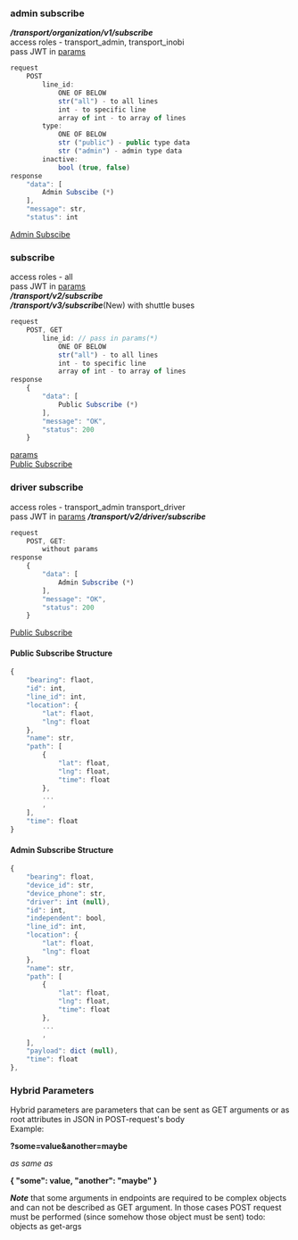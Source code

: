 ### admin subscribe
***/transport/organization/v1/subscribe***   
access roles - transport_admin, transport_inobi   
pass JWT in [params](#hybrid-parameters)
```javascript
request
    POST
        line_id: 
            ONE OF BELOW
            str("all") - to all lines
            int - to specific line
            array of int - to array of lines
        type: 
            ONE OF BELOW
            str ("public") - public type data
            str ("admin") - admin type data
        inactive: 
            bool (true, false)
response
    "data": [
        Admin Subscibe (*)
    ],
    "message": str,
    "status": int
```
[Admin Subscibe](#admin-subscribe-structure)   
### subscribe
access roles - all  
pass JWT in [params](#hybrid-parameters)   
***/transport/v2/subscribe***   
***/transport/v3/subscribe***(New) with shuttle buses
```javascript
request
    POST, GET
        line_id: // pass in params(*) 
            ONE OF BELOW
            str("all") - to all lines
            int - to specific line
            array of int - to array of lines
response
    {
        "data": [
            Public Subscribe (*)
        ],
        "message": "OK",
        "status": 200
    }
```   
[params](#hybrid-parameters)   
[Public Subscribe](#public-subscribe-structure)

### driver subscribe
access roles - transport_admin transport_driver  
pass JWT in [params](#hybrid-parameters)
***/transport/v2/driver/subscribe***
```javascript
request
    POST, GET:
        without params
response
    {
        "data": [
            Admin Subscribe (*)
        ],
        "message": "OK",
        "status": 200
    }
``` 
[Public Subscribe](#admin-subscribe-structure)

#### Public Subscribe Structure
```javascript
{
    "bearing": flaot,
    "id": int,
    "line_id": int,
    "location": {
        "lat": flaot,
        "lng": float
    },
    "name": str,
    "path": [
        {
            "lat": float,
            "lng": float,
            "time": float
        },
        ...
        ,
    ],
    "time": float
}
```
#### Admin Subscribe Structure
```javascript
{
    "bearing": float,
    "device_id": str,
    "device_phone": str,
    "driver": int (null),
    "id": int,
    "independent": bool,
    "line_id": int,
    "location": {
        "lat": float,
        "lng": float
    },
    "name": str,
    "path": [
        {
            "lat": float,
            "lng": float,
            "time": float
        },
        ...
        ,
    ],
    "payload": dict (null),
    "time": float
},
```


### Hybrid Parameters
Hybrid parameters are parameters that can be sent as GET arguments
or as root attributes in JSON in POST-request's body   
Example:

**?some=value&another=maybe**

*as same as*

**{
  "some": value,
  "another": "maybe"
}**

***Note*** that some arguments in endpoints are required to be complex objects
and can not be described as GET argument. In those cases POST request must be
performed (since somehow those object must be sent) todo: objects as get-args

